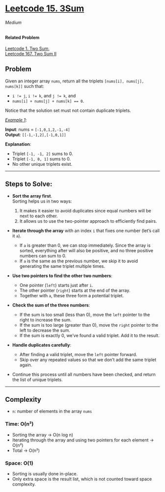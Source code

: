 # [Leetcode 15. 3Sum][Link]

###### Medium  
#### Related Problem
[Leetcode 1. Two Sum][related_1], \
[Leetcode 167. Two Sum II][related_2]

## Problem
Given an integer array `nums`, return all the triplets `[nums[i], nums[j], nums[k]]` such that:  

- `i != j`, `i != k`, and `j != k`, and  
- `nums[i] + nums[j] + nums[k] == 0`.  

Notice that the solution set must not contain duplicate triplets.

<ins>_Example 1_</ins>:

**Input**: nums = `[-1,0,1,2,-1,-4]`  
**Output**: `[[-1,-1,2],[-1,0,1]]`  

**Explanation**:  
- Triplet `[-1, -1, 2]` sums to 0.  
- Triplet `[-1, 0, 1]` sums to 0.  
- No other unique triplets exist.

---

## Steps to Solve:
- **Sort the array first**.  
  Sorting helps us in two ways:  
  1. It makes it easier to avoid duplicates since equal numbers will be next to each other.  
  2. It allows us to use the two-pointer approach to efficiently find pairs.  

- **Iterate through the array** with an index `i` that fixes one number (let’s call it `a`).  
  - If `a` is greater than 0, we can stop immediately. Since the array is sorted, everything after will also be positive, and no three positive numbers can sum to 0.  
  - If `a` is the same as the previous number, we skip it to avoid generating the same triplet multiple times.  

- **Use two pointers to find the other two numbers**:  
  - One pointer (`left`) starts just after `i`.  
  - The other pointer (`right`) starts at the end of the array.  
  - Together with `a`, these three form a potential triplet.  

- **Check the sum of the three numbers**:  
  - If the sum is too small (less than 0), move the `left` pointer to the right to increase the sum.  
  - If the sum is too large (greater than 0), move the `right` pointer to the left to decrease the sum.  
  - If the sum is exactly 0, we’ve found a valid triplet. Add it to the result.  

- **Handle duplicates carefully**:  
  - After finding a valid triplet, move the `left` pointer forward.  
  - Skip over any repeated values so that we don’t add the same triplet again.  

- Continue this process until all numbers have been checked, and return the list of unique triplets.

---

## Complexity
- `n`: number of elements in the array `nums`

### Time: __O(n²)__
- Sorting the array → O(n log n)  
- Iterating through the array and using two pointers for each element → O(n²)  
- Total → O(n²)  

### Space: __O(1)__
- Sorting is usually done in-place.  
- Only extra space is the result list, which is not counted toward space complexity.  

[Link]: https://leetcode.com/problems/3sum/description/  
[related_1]: /Blind%2075/1.%20Two%20Sum
[related_2]: https://leetcode.com/problems/two-sum-ii-input-array-is-sorted/description/
